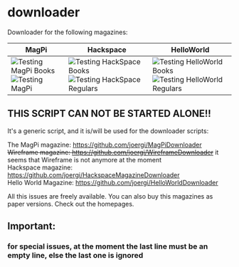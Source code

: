 # downloader

Downloader for the following magazines:

| MagPi                                                                                                                                                                                                             | Hackspace                                                                                                                                                                                                                                | HelloWorld                                                                                                                                                                                                                                   |
|-------------------------------------------------------------------------------------------------------------------------------------------------------------------------------------------------------------------|------------------------------------------------------------------------------------------------------------------------------------------------------------------------------------------------------------------------------------------|----------------------------------------------------------------------------------------------------------------------------------------------------------------------------------------------------------------------------------------------|
| ![Testing MagPi Books](https://github.com/joergi/downloader/workflows/Testing%20MagPi%20Books/badge.svg)     ![Testing MagPi](https://github.com/joergi/downloader/workflows/Testing%20MagPi%20Regular/badge.svg) | ![Testing HackSpace Books](https://github.com/joergi/downloader/workflows/Testing%20HackSpace%20Books/badge.svg)  ![Testing HackSpace Regulars](https://github.com/joergi/downloader/workflows/Testing%20HackSpace%20Regulars/badge.svg) | ![Testing HelloWorld Books](https://github.com/joergi/downloader/workflows/Testing%20HelloWorld%20Books/badge.svg)  ![Testing HelloWorld Regulars](https://github.com/joergi/downloader/workflows/Testing%20HelloWorld%20Regulars/badge.svg) |


## THIS SCRIPT CAN NOT BE STARTED  ALONE!!
It's a generic script, and it is/will be used for the downloader scripts:

The MagPi magazine: https://github.com/joergi/MagPiDownloader     
~~Wireframe magazine: https://github.com/joergi/WireframeDownloader~~ it seems that Wireframe is not anymore at the moment  
Hackspace magazine: https://github.com/joergi/HackspaceMagazineDownloader  
Hello World Magazine: https://github.com/joergi/HelloWorldDownloader  

All this issues are freely available. You can also buy this magazines as paper versions. Check out the homepages.

## Important:
### for special issues, at the moment the last line must be an empty line, else the last one is ignored
